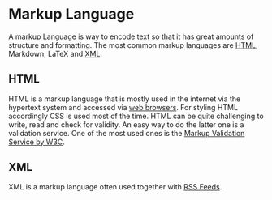 # Markup Language

A markup Language is way to encode text so that it has great amounts of structure and formatting.
The most common markup languages are [HTML](#html), Markdown, LaTeX and [XML](#xml).

## HTML

HTML is a markup language that is mostly used in the internet via the hypertext system and accessed
via [web browsers](/wiki/web_browser.md).
For styling HTML accordingly CSS is used most of the time.
HTML can be quite challenging to write, read and check for validity.
An easy way to do the latter one is a validation service.
One of the most used ones is the
[Markup Validation Service by W3C](https://validator.w3.org/#validate_by_input).

## XML

XML is a markup language often used together with [RSS Feeds](/wiki/rss.md).
